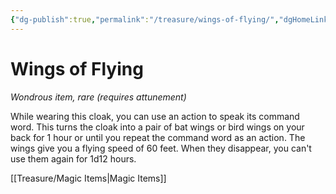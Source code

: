 ```yaml
---
{"dg-publish":true,"permalink":"/treasure/wings-of-flying/","dgHomeLink":false,"dgPassFrontmatter":true}
---
```



# Wings of Flying

*Wondrous item, rare (requires attunement)*

While wearing this cloak, you can use an action to speak its command word. This turns the cloak into a pair of bat wings or bird wings on your back for 1 hour or until you repeat the command word as an action. The wings give you a flying speed of 60 feet. When they disappear, you can't use them again for 1d12 hours.



[[Treasure/Magic Items|Magic Items]]